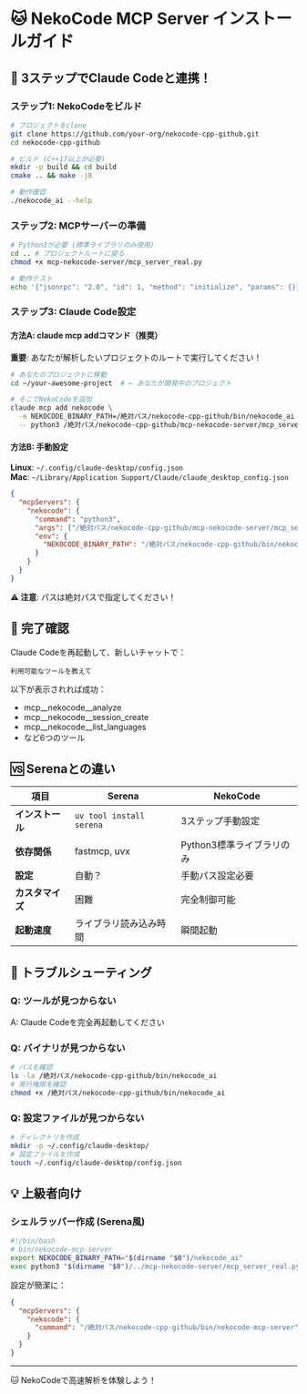# 🐱 NekoCode MCP Server インストールガイド

## 🚀 3ステップでClaude Codeと連携！

### ステップ1: NekoCodeをビルド
```bash
# プロジェクトをclone
git clone https://github.com/your-org/nekocode-cpp-github.git
cd nekocode-cpp-github

# ビルド (C++17以上が必要)
mkdir -p build && cd build
cmake .. && make -j8

# 動作確認
./nekocode_ai --help
```

### ステップ2: MCPサーバーの準備
```bash
# Python3が必要 (標準ライブラリのみ使用)
cd .. # プロジェクトルートに戻る
chmod +x mcp-nekocode-server/mcp_server_real.py

# 動作テスト
echo '{"jsonrpc": "2.0", "id": 1, "method": "initialize", "params": {}}' | python3 mcp-nekocode-server/mcp_server_real.py
```

### ステップ3: Claude Code設定

#### 方法A: claude mcp addコマンド（推奨）
**重要**: あなたが解析したいプロジェクトのルートで実行してください！

```bash
# あなたのプロジェクトに移動
cd ~/your-awesome-project  # ← あなたが開発中のプロジェクト

# そこでNekoCodeを追加
claude mcp add nekocode \
  -e NEKOCODE_BINARY_PATH=/絶対パス/nekocode-cpp-github/bin/nekocode_ai \
  -- python3 /絶対パス/nekocode-cpp-github/mcp-nekocode-server/mcp_server_real.py
```

#### 方法B: 手動設定
**Linux**: `~/.config/claude-desktop/config.json`  
**Mac**: `~/Library/Application Support/Claude/claude_desktop_config.json`

```json
{
  "mcpServers": {
    "nekocode": {
      "command": "python3",
      "args": ["/絶対パス/nekocode-cpp-github/mcp-nekocode-server/mcp_server_real.py"],
      "env": {
        "NEKOCODE_BINARY_PATH": "/絶対パス/nekocode-cpp-github/bin/nekocode_ai"
      }
    }
  }
}
```

**⚠️ 注意**: パスは絶対パスで指定してください！

## 🎯 完了確認

Claude Codeを再起動して、新しいチャットで：
```
利用可能なツールを教えて
```

以下が表示されれば成功：
- mcp__nekocode__analyze
- mcp__nekocode__session_create
- mcp__nekocode__list_languages
- など6つのツール

## 🆚 Serenaとの違い

| 項目 | Serena | NekoCode |
|------|--------|----------|
| **インストール** | `uv tool install serena` | 3ステップ手動設定 |
| **依存関係** | fastmcp, uvx | Python3標準ライブラリのみ |
| **設定** | 自動？ | 手動パス設定必要 |
| **カスタマイズ** | 困難 | 完全制御可能 |
| **起動速度** | ライブラリ読み込み時間 | 瞬間起動 |

## 🔧 トラブルシューティング

### Q: ツールが見つからない
A: Claude Codeを完全再起動してください

### Q: バイナリが見つからない
```bash
# パスを確認
ls -la /絶対パス/nekocode-cpp-github/bin/nekocode_ai
# 実行権限を確認
chmod +x /絶対パス/nekocode-cpp-github/bin/nekocode_ai
```

### Q: 設定ファイルが見つからない
```bash
# ディレクトリを作成
mkdir -p ~/.config/claude-desktop/
# 設定ファイルを作成
touch ~/.config/claude-desktop/config.json
```

## 💡 上級者向け

### シェルラッパー作成 (Serena風)
```bash
#!/bin/bash
# bin/nekocode-mcp-server
export NEKOCODE_BINARY_PATH="$(dirname "$0")/nekocode_ai"
exec python3 "$(dirname "$0")/../mcp-nekocode-server/mcp_server_real.py" "$@"
```

設定が簡潔に：
```json
{
  "mcpServers": {
    "nekocode": {
      "command": "/絶対パス/nekocode-cpp-github/bin/nekocode-mcp-server"
    }
  }
}
```

---
🐱 NekoCodeで高速解析を体験しよう！